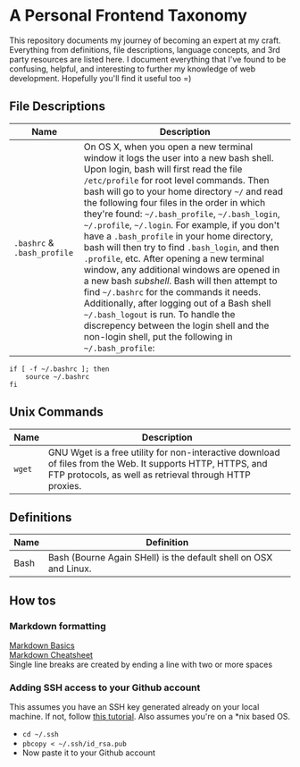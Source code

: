 A Personal Frontend Taxonomy
============================
This repository documents my journey of becoming an expert at my craft. Everything from definitions, file descriptions, language concepts, and 3rd party resources are listed here. I document everything that I've found to be confusing, helpful, and interesting to further my knowledge of web development. Hopefully you'll find it useful too =)

## File Descriptions
| Name | Description |
| --------------- | ----------- |
| `.bashrc` & `.bash_profile` | On OS X, when you open a new terminal window it logs the user into a new bash shell. Upon login, bash will first read the file `/etc/profile` for root level commands. Then bash will go to your home directory `~/` and read the following four files in the order in which they're found: `~/.bash_profile`, `~/.bash_login`, `~/.profile`, `~/.login`. For example, if you don't have a `.bash_profile` in your home directory, bash will then try to find `.bash_login`, and then `.profile`, etc. After opening a new terminal window, any additional windows are opened in a new bash *subshell*. Bash will then attempt to find `~/.bashrc` for the commands it needs. Additionally, after logging out of a Bash shell `~/.bash_logout` is run. To handle the discrepency between the login shell and the non-login shell, put the following in `~/.bash_profile`:
```
if [ -f ~/.bashrc ]; then
	source ~/.bashrc
fi
```

## Unix Commands
| Name | Description |
| --------------- | ----------- |
| `wget`			| GNU Wget is a free utility for non-interactive download of files from the Web. It supports HTTP, HTTPS, and FTP protocols, as well as retrieval through HTTP proxies.

## Definitions
| Name | Definition |
| --------------- | ----------- |
| Bash			| Bash (Bourne Again SHell) is the default shell on OSX and Linux.

## How tos
### Markdown formatting
[Markdown Basics](http://markdown-guide.readthedocs.org/en/latest/basics.html)  
[Markdown Cheatsheet](https://github.com/adam-p/markdown-here/wiki/Markdown-Cheatsheet#lines)  
Single line breaks are created by ending a line with two or more spaces

### Adding SSH access to your Github account
This assumes you have an SSH key generated already on your local machine. If not, follow [this tutorial](http://git-scm.com/book/en/Git-on-the-Server-Generating-Your-SSH-Public-Key). Also assumes you're on a *nix based OS.

* `cd ~/.ssh`  
* `pbcopy < ~/.ssh/id_rsa.pub`  
* Now paste it to your Github account  
